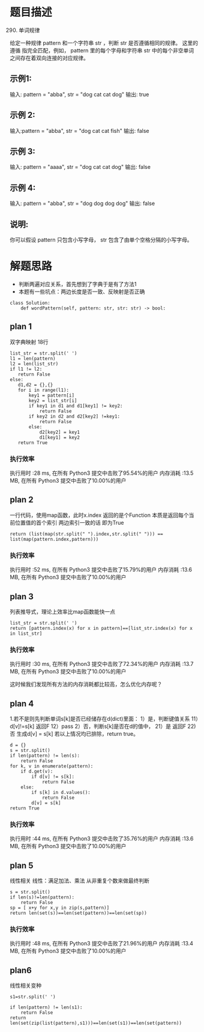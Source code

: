 # 题目描述

290. 单词规律

给定一种规律 pattern 和一个字符串 str ，判断 str 是否遵循相同的规律。
这里的 遵循 指完全匹配，例如， pattern 里的每个字母和字符串 str 中的每个非空单词之间存在着双向连接的对应规律。
## 示例1:
输入: pattern = "abba", str = "dog cat cat dog"
输出: true
## 示例 2:
输入:pattern = "abba", str = "dog cat cat fish"
输出: false
## 示例 3:
输入: pattern = "aaaa", str = "dog cat cat dog"
输出: false
## 示例 4:
输入: pattern = "abba", str = "dog dog dog dog"
输出: false
## 说明:
你可以假设 pattern 只包含小写字母， str 包含了由单个空格分隔的小写字母。    


# 解题思路
* 判断两遍对应关系，首先想到了字典于是有了方法1
* 本题有一些坑点：两边长度是否一致、反映射是否正确


```
class Solution:
    def wordPattern(self, pattern: str, str: str) -> bool:
```

## plan 1
双字典映射 18行
```
list_str = str.split(' ')
l1 = len(pattern)
l2 = len(list_str)
if l1 != l2:
   return False
else:
   d1,d2 = {},{}
   for i in range(l1):
       key1 = pattern[i]
       key2 = list_str[i]
       if key1 in d1 and d1[key1] != key2:
           return False
       if key2 in d2 and d2[key2] !=key1:
           return False
       else:
           d2[key2] = key1
           d1[key1] = key2
   return True
```
### 执行效率
执行用时 :28 ms, 在所有 Python3 提交中击败了95.54%的用户
内存消耗 :13.5 MB, 在所有 Python3 提交中击败了10.00%的用户

## plan 2
一行代码，使用map函数，此时x.index 返回的是个Function
本质是返回每个当前位置值的首个索引
两边索引一致的话 即为True
```
return (list(map(str.split(" ").index,str.split(" "))) == list(map(pattern.index,pattern)))
```
### 执行效率
执行用时 :52 ms, 在所有 Python3 提交中击败了15.79%的用户
内存消耗 :13.6 MB, 在所有 Python3 提交中击败了10.00%的用户

## plan 3
列表推导式，理论上效率比map函数能快一点
```
list_str = str.split(' ')
return [pattern.index(x) for x in pattern]==[list_str.index(x) for x in list_str]
```
### 执行效率
执行用时 :30 ms, 在所有 Python3 提交中击败了72.34%的用户
内存消耗 :13.7 MB, 在所有 Python3 提交中击败了10.00%的用户

这时候我们发现所有方法的内存消耗都比较高，怎么优化内存呢？

## plan 4
1.若不是则先判断单词s[k]是否已经储存在d(dict)里面：
  1）是，判断键值关系
  11）d[v]!=s[k] 返回F
  12）pass
  2）否，判断s[k]是否在d的值中，
  21）是 返回F
  22) 否 生成d[v] = s[k]
若以上情况均已排除，return true。

```
d = {}
s = str.split()
if len(pattern) != len(s):
    return False
for k, v in enumerate(pattern):
    if d.get(v):
        if d[v] != s[k]:
            return False
    else:
        if s[k] in d.values():
            return False
        d[v] = s[k]
return True
```
### 执行效率
执行用时 :44 ms, 在所有 Python3 提交中击败了35.76%的用户
内存消耗 :13.6 MB, 在所有 Python3 提交中击败了10.00%的用户

## plan 5
线性相关 线性：满足加法、乘法 
从非重复个数来做最终判断
```
s = str.split()
if len(s)!=len(pattern):
    return False
sp = [ x+y for x,y in zip(s,pattern)]
return len(set(s))==len(set(pattern))==len(set(sp))
```
### 执行效率
执行用时 :48 ms, 在所有 Python3 提交中击败了21.96%的用户
内存消耗 :13.4 MB, 在所有 Python3 提交中击败了10.00%的用户

## plan6
线性相关变种
```
s1=str.split(' ')

if len(pattern) != len(s1):
    return False
return len(set(zip(list(pattern),s1)))==len(set(s1))==len(set(pattern))
```
